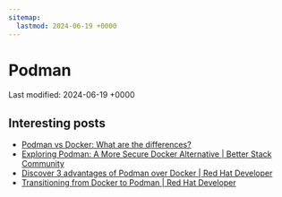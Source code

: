 ```yaml
---
sitemap:
  lastmod: 2024-06-19 +0000
---
```


# Podman

Last modified: 2024-06-19 +0000

## Interesting posts

- [Podman vs Docker: What are the differences?](https://www.imaginarycloud.com/blog/podman-vs-docker/)
- [Exploring Podman: A More Secure Docker Alternative \| Better Stack Community](https://betterstack.com/community/guides/scaling-docker/podman-vs-docker/)
- [Discover 3 advantages of Podman over Docker \| Red Hat Developer](https://developers.redhat.com/articles/2023/08/03/3-advantages-docker-podman#)
- [Transitioning from Docker to Podman \| Red Hat Developer](https://developers.redhat.com/blog/2020/11/19/transitioning-from-docker-to-podman#)
